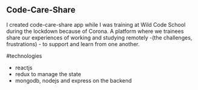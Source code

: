 ## Code-Care-Share 
I created code-care-share app while I was training at Wild Code School during the lockdown because of Corona.
A platform where we trainees share our experiences of working and studying remotely -(the challenges, frustrations) - to support and learn from one another.  

#technologies
- reactjs
- redux to manage the state
- mongodb, nodejs and express on the backend

